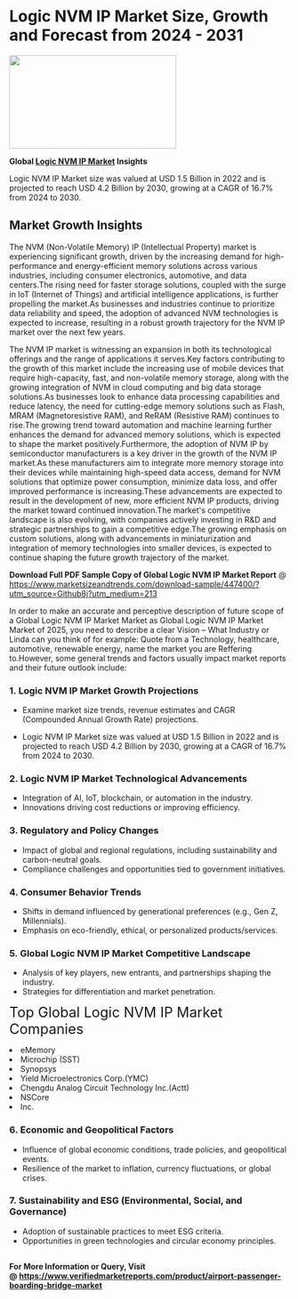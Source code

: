 <H1>Logic NVM IP Market Size, Growth and Forecast from 2024 - 2031</H1><img class="aligncenter size-medium wp-image-584254" src="https://thirdeyenews.in/wp-content/uploads/2024/09/Global-Market-Research-300x168.jpeg" alt="" width="300" height="168" /><p><strong>Global&nbsp;<a href="https://www.marketsizeandtrends.com/download-sample/447400/?utm_source=Github8j?utm_medium=213">Logic NVM IP Market</a> Insights</strong></p><p>Logic NVM IP Market size was valued at USD 1.5 Billion in 2022 and is projected to reach USD 4.2 Billion by 2030, growing at a CAGR of 16.7% from 2024 to 2030.</p><p><h2>Market Growth Insights</h2> <p>The NVM (Non-Volatile Memory) IP (Intellectual Property) market is experiencing significant growth, driven by the increasing demand for high-performance and energy-efficient memory solutions across various industries, including consumer electronics, automotive, and data centers.The rising need for faster storage solutions, coupled with the surge in IoT (Internet of Things) and artificial intelligence applications, is further propelling the market.As businesses and industries continue to prioritize data reliability and speed, the adoption of advanced NVM technologies is expected to increase, resulting in a robust growth trajectory for the NVM IP market over the next few years.</p> <p>The NVM IP market is witnessing an expansion in both its technological offerings and the range of applications it serves.Key factors contributing to the growth of this market include the increasing use of mobile devices that require high-capacity, fast, and non-volatile memory storage, along with the growing integration of NVM in cloud computing and big data storage solutions.As businesses look to enhance data processing capabilities and reduce latency, the need for cutting-edge memory solutions such as Flash, MRAM (Magnetoresistive RAM), and ReRAM (Resistive RAM) continues to rise.The growing trend toward automation and machine learning further enhances the demand for advanced memory solutions, which is expected to shape the market positively.Furthermore, the adoption of NVM IP by semiconductor manufacturers is a key driver in the growth of the NVM IP market.As these manufacturers aim to integrate more memory storage into their devices while maintaining high-speed data access, demand for NVM solutions that optimize power consumption, minimize data loss, and offer improved performance is increasing.These advancements are expected to result in the development of new, more efficient NVM IP products, driving the market toward continued innovation.The market's competitive landscape is also evolving, with companies actively investing in R&D and strategic partnerships to gain a competitive edge.The growing emphasis on custom solutions, along with advancements in miniaturization and integration of memory technologies into smaller devices, is expected to continue shaping the future growth trajectory of the market.</p> <p><span class=""><strong>Download Full PDF Sample Copy of Global Logic NVM IP Market Report</strong> @ <a href="https://www.marketsizeandtrends.com/download-sample/447400/?utm_source=Github8j?utm_medium=213" target="_blank">https://www.marketsizeandtrends.com/download-sample/447400/?utm_source=Github8j?utm_medium=213</a></span></p><p>In order to make an accurate and perceptive description of future scope of a Global&nbsp;Logic NVM IP Market Market as Global&nbsp;Logic NVM IP Market Market of 2025, you need to describe a clear Vision &ndash; What Industry or Linda can you think of for example: Quote from a Technology, healthcare, automotive, renewable energy, name the market you are Reffering to.However, some general trends and factors usually impact market reports and their future outlook include:</p><h3>1.&nbsp;<strong>Logic NVM IP Market Growth Projections</strong></h3><ul><li>Examine market size trends, revenue estimates and CAGR (Compounded Annual Growth Rate) projections.</li><li><p>Logic NVM IP Market size was valued at USD 1.5 Billion in 2022 and is projected to reach USD 4.2 Billion by 2030, growing at a CAGR of 16.7% from 2024 to 2030.</p></li></ul><h3>2.&nbsp;<strong>Logic NVM IP Market Technological Advancements</strong></h3><ul><li>Integration of AI, IoT, blockchain, or automation in the industry.</li><li>Innovations driving cost reductions or improving efficiency.</li></ul><h3>3.&nbsp;<strong>Regulatory and Policy Changes</strong></h3><ul><li>Impact of global and regional regulations, including sustainability and carbon-neutral goals.</li><li>Compliance challenges and opportunities tied to government initiatives.</li></ul><h3>4.&nbsp;<strong>Consumer Behavior Trends</strong></h3><ul><li>Shifts in demand influenced by generational preferences (e.g., Gen Z, Millennials).</li><li>Emphasis on eco-friendly, ethical, or personalized products/services.</li></ul><h3>5.&nbsp;<strong>Global Logic NVM IP Market Competitive Landscape</strong></h3><ul><li>Analysis of key players, new entrants, and partnerships shaping the industry.</li><li>Strategies for differentiation and market penetration.</li></ul><p data-pm-slice="1 1 []"><span style="color: inherit; font-family: inherit; font-size: 25px;">Top Global Logic NVM IP Market Companies</span></p><div class="" data-test-id=""><p><li>eMemory</li><li> Microchip (SST)</li><li> Synopsys</li><li> Yield Microelectronics Corp.(YMC)</li><li> Chengdu Analog Circuit Technology Inc.(Actt)</li><li> NSCore</li><li> Inc.</li></p></div><h3>6.&nbsp;<strong>Economic and Geopolitical Factors</strong></h3><ul><li>Influence of global economic conditions, trade policies, and geopolitical events.</li><li>Resilience of the market to inflation, currency fluctuations, or global crises.</li></ul><h3>7.&nbsp;<strong>Sustainability and ESG (Environmental, Social, and Governance)</strong></h3><ul><li>Adoption of sustainable practices to meet ESG criteria.</li><li>Opportunities in green technologies and circular economy principles.</li></ul><h2><strong style="font-size: 14px;">For More Information or Query, Visit @&nbsp;</strong><a style="background-color: #ffffff; font-size: 14px;" href="https://www.marketsizeandtrends.com/report/logic-nvm-ip-market/" target="_blank">https://www.verifiedmarketreports.com/product/airport-passenger-boarding-bridge-market</a></h2>